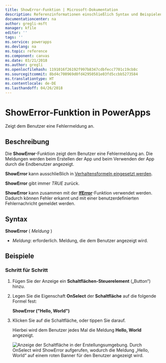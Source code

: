```yaml
---
title: ShowError-Funktion | Microsoft-Dokumentation
description: Referenzinformationen einschließlich Syntax und Beispielen für die ShowError-Funktion in PowerApps
documentationcenter: na
author: gregli-msft
manager: kfile
editor: ''
tags: ''
ms.service: powerapps
ms.devlang: na
ms.topic: reference
ms.component: canvas
ms.date: 03/21/2018
ms.author: gregli
ms.openlocfilehash: 1191016f26192f997b8347cdbfecc7701c19cb8c
ms.sourcegitcommit: 8bd4c700969d0fd42950581e03fd5ccbb5273584
ms.translationtype: HT
ms.contentlocale: de-DE
ms.lasthandoff: 04/26/2018
---
```

# <a name="showerror-function-in-powerapps"></a>ShowError-Funktion in PowerApps
Zeigt dem Benutzer eine Fehlermeldung an.

## <a name="description"></a>Beschreibung
Die **ShowError**-Funktion zeigt dem Benutzer eine Fehlermeldung an.  Die Meldungen werden beim Erstellen der App und beim Verwenden der App durch die Endbenutzer angezeigt.

**ShowError** kann ausschließlich in [Verhaltensformeln eingesetzt werden](../working-with-formulas-in-depth.md).

**ShowError** gibt immer *TRUE* zurück.

**ShowError** kann zusammen mit der [**IfError**](function-iferror.md)-Funktion verwendet werden. Dadurch können Fehler erkannt und mit einer benutzerdefinierten Fehlernachricht gemeldet werden.

## <a name="syntax"></a>Syntax
**ShowError** ( *Meldung* )

* *Meldung*: erforderlich.  Meldung, die dem Benutzer angezeigt wird. 

## <a name="examples"></a>Beispiele

### <a name="step-by-step"></a>Schritt für Schritt

1. Fügen Sie der Anzeige ein **Schaltflächen-Steuerelement** („Button“) hinzu.

2. Legen Sie die Eigenschaft **OnSelect** der **Schaltfläche** auf die folgende Formel fest:

    **ShowError ("Hello, World")**

3. Klicken Sie auf die Schaltfläche, oder tippen Sie darauf.  

    Hierbei wird dem Benutzer jedes Mal die Meldung **Hello, World** angezeigt.

    ![Anzeige der Schaltfläche in der Erstellungsumgebung. Durch OnSelect wird ShowError aufgerufen, wodurch die Meldung „Hello, World“ auf einem roten Banner für den Benutzer angezeigt wird.](media/function-showerror/hello-world.png)
